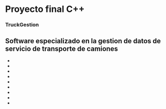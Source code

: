 # Proyecto final C++
### TruckGestion 
Software especializado en la gestion de datos de servicio de transporte de camiones
-
-
-
-
-
-
-
-
-
-
